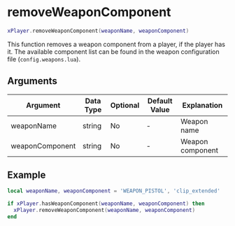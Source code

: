 # removeWeaponComponent

```lua
xPlayer.removeWeaponComponent(weaponName, weaponComponent)
```

This function removes a weapon component from a player, if the player has it. The available component list can be found in the weapon configuration file (`config.weapons.lua`).

## Arguments

| Argument        | Data Type | Optional | Default Value | Explanation      |
|-----------------|-----------|----------|---------------|------------------|
| weaponName      | string    | No       | -             | Weapon name      |
| weaponComponent | string    | No       | -             | Weapon component |

## Example

```lua
local weaponName, weaponComponent = 'WEAPON_PISTOL', 'clip_extended'

if xPlayer.hasWeaponComponent(weaponName, weaponComponent) then
  xPlayer.removeWeaponComponent(weaponName, weaponComponent)
end
```
